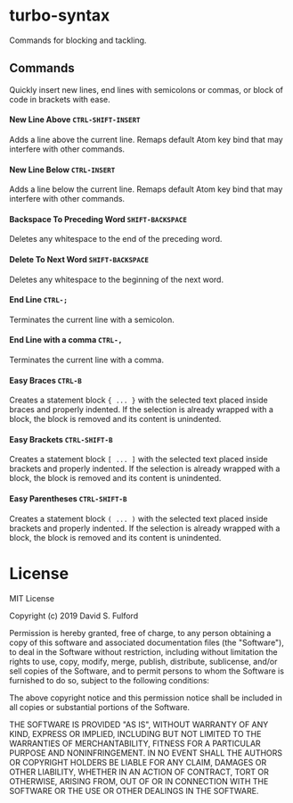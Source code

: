 # turbo-syntax
Commands for blocking and tackling.

## Commands

Quickly insert new lines, end lines with semicolons or commas, or block of code in brackets with ease.

#### New Line Above `CTRL-SHIFT-INSERT`
Adds a line above the current line. Remaps default Atom key bind that may interfere with other commands.

#### New Line Below `CTRL-INSERT`
Adds a line below the current line. Remaps default Atom key bind that may interfere with other commands.

#### Backspace To Preceding Word `SHIFT-BACKSPACE`
Deletes any whitespace to the end of the preceding word.

#### Delete To Next Word `SHIFT-BACKSPACE`
Deletes any whitespace to the beginning of the next word.

#### End Line `CTRL-;`
Terminates the current line with a semicolon.

#### End Line with a comma `CTRL-,`
Terminates the current line with a comma.

#### Easy Braces `CTRL-B`
Creates a statement block `{ ... }` with the selected text placed inside braces and properly indented. If the selection is already wrapped with a block, the block is removed and its content is unindented.

#### Easy Brackets `CTRL-SHIFT-B`
Creates a statement block `[ ... ]` with the selected text placed inside brackets and properly indented. If the selection is already wrapped with a block, the block is removed and its content is unindented.

#### Easy Parentheses `CTRL-SHIFT-B`
Creates a statement block `( ... )` with the selected text placed inside brackets and properly indented. If the selection is already wrapped with a block, the block is removed and its content is unindented.

# License

MIT License

Copyright (c) 2019 David S. Fulford

Permission is hereby granted, free of charge, to any person obtaining a copy
of this software and associated documentation files (the "Software"), to deal
in the Software without restriction, including without limitation the rights
to use, copy, modify, merge, publish, distribute, sublicense, and/or sell
copies of the Software, and to permit persons to whom the Software is
furnished to do so, subject to the following conditions:

The above copyright notice and this permission notice shall be included in all
copies or substantial portions of the Software.

THE SOFTWARE IS PROVIDED "AS IS", WITHOUT WARRANTY OF ANY KIND, EXPRESS OR
IMPLIED, INCLUDING BUT NOT LIMITED TO THE WARRANTIES OF MERCHANTABILITY,
FITNESS FOR A PARTICULAR PURPOSE AND NONINFRINGEMENT. IN NO EVENT SHALL THE
AUTHORS OR COPYRIGHT HOLDERS BE LIABLE FOR ANY CLAIM, DAMAGES OR OTHER
LIABILITY, WHETHER IN AN ACTION OF CONTRACT, TORT OR OTHERWISE, ARISING FROM,
OUT OF OR IN CONNECTION WITH THE SOFTWARE OR THE USE OR OTHER DEALINGS IN THE
SOFTWARE.
